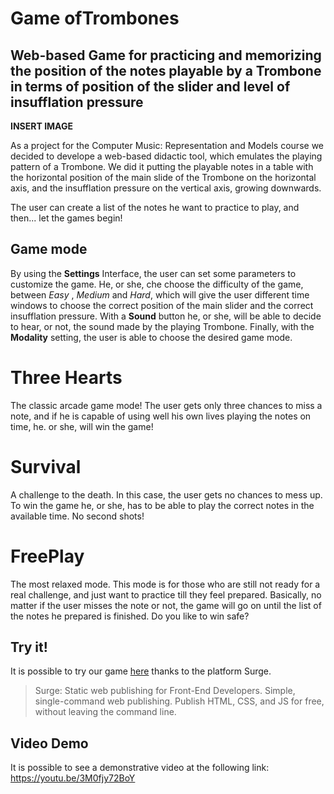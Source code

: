 # Game ofTrombones
## Web-based Game for practicing and memorizing the position of the notes playable by a Trombone in terms of position of the slider and level of insufflation pressure

**INSERT IMAGE**

As a project for the Computer Music: Representation and Models course we decided to develope a web-based didactic tool, which emulates the playing pattern of a Trombone. We did it putting the playable notes in a table with the horizontal position of the main slide of the Trombone on the horizontal axis, and the insufflation pressure on the vertical axis, growing downwards.

The user can create a list of the notes he want to practice to play, and then... let the games begin!

## Game mode

By using the **Settings** Interface, the user can set some parameters to customize the game. He, or she, che choose the difficulty of the game, between *Easy*
, *Medium* and *Hard*, which will give the user different time windows to choose the correct position of the main slider and the correct insufflation pressure. With a **Sound** button he, or she, will be able to decide to hear, or not, the sound made by the playing Trombone. Finally, with the **Modality** setting, the user is able to choose the desired game mode.

# Three Hearts

The classic arcade game mode! The user gets only three chances to miss a note, and if he is capable of using well his own lives playing the notes on time, he. or she, will win the game!

# Survival

A challenge to the death. In this case, the user gets no chances to mess up. To win the game he, or she, has to be able to play the correct notes in the available time. No second shots!

# FreePlay

The most relaxed mode. This mode is for those who are still not ready for a real challenge, and just want to practice till they feel prepared. Basically, no matter if the user misses the note or not, the game will go on until the list of the notes he prepared is finished. Do you like to win safe? 

## Try it!

It is possible to try our game [here]() thanks to the platform Surge.

>Surge: Static web publishing for Front-End Developers. Simple, single-command web publishing. Publish HTML, CSS, and JS for free, without leaving the command line.

## Video Demo

It is possible to see a demonstrative video at the following link: 
https://youtu.be/3M0fjy72BoY
